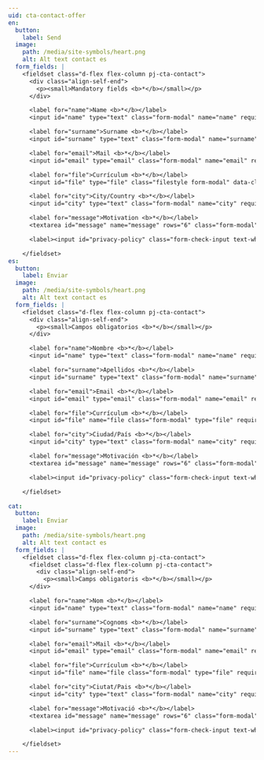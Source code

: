 ```yaml
---
uid: cta-contact-offer
en:
  button:
    label: Send
  image:
    path: /media/site-symbols/heart.png
    alt: Alt text contact es
  form_fields: |
    <fieldset class="d-flex flex-column pj-cta-contact">
      <div class="align-self-end">
        <p><small>Mandatory fields <b>*</b></small></p>
      </div>

      <label for="name">Name <b>*</b></label>
      <input id="name" type="text" class="form-modal" name="name" required />

      <label for="surname">Surname <b>*</b></label>
      <input id="surname" type="text" class="form-modal" name="surname" required />

      <label for="email">Mail <b>*</b></label>
      <input id="email" type="email" class="form-modal" name="email" required />

      <label for="file">Currículum <b>*</b></label>
      <input id="file" type="file" class="filestyle form-modal" data-classButton="btn btn-primary" data-input="false" data-classIcon="icon-plus" data-buttonText="Your label here." required>

      <label for="city">City/Country <b>*</b></label>
      <input id="city" type="text" class="form-modal" name="city" required />

      <label for="message">Motivation <b>*</b></label>
      <textarea id="message" name="message" rows="6" class="form-modal" required></textarea>

      <label><input id="privacy-policy" class="form-check-input text-white" type="checkbox" name="privacy-policy" required> I accept <a href="/en/privacy-policy" class="text-link"><b>the Privacy Policy</b></a></label>

    </fieldset>
es:
  button:
    label: Enviar
  image:
    path: /media/site-symbols/heart.png
    alt: Alt text contact es
  form_fields: |
    <fieldset class="d-flex flex-column pj-cta-contact">
      <div class="align-self-end">
        <p><small>Campos obligatorios <b>*</b></small></p>
      </div>

      <label for="name">Nombre <b>*</b></label>
      <input id="name" type="text" class="form-modal" name="name" required />

      <label for="surname">Apellidos <b>*</b></label>
      <input id="surname" type="text" class="form-modal" name="surname" required />

      <label for="email">Email <b>*</b></label>
      <input id="email" type="email" class="form-modal" name="email" required />

      <label for="file">Currículum <b>*</b></label>
      <input id="file" name="file class="form-modal" type="file" required/>

      <label for="city">Ciudad/País <b>*</b></label>
      <input id="city" type="text" class="form-modal" name="city" required />

      <label for="message">Motivación <b>*</b></label>
      <textarea id="message" name="message" rows="6" class="form-modal" required></textarea>

      <label><input id="privacy-policy" class="form-check-input text-white" type="checkbox" name="privacy-policy" required> Acepto la <a href="/es/privacy-policy" class="text-link"><b>Política de Privacidad</b></a></label>

    </fieldset>

cat:
  button:
    label: Enviar
  image:
    path: /media/site-symbols/heart.png
    alt: Alt text contact es
  form_fields: |
    <fieldset class="d-flex flex-column pj-cta-contact">
      <fieldset class="d-flex flex-column pj-cta-contact">
        <div class="align-self-end">
          <p><small>Camps obligatoris <b>*</b></small></p>
      </div>

      <label for="name">Nom <b>*</b></label>
      <input id="name" type="text" class="form-modal" name="name" required />

      <label for="surname">Cognoms <b>*</b></label>
      <input id="surname" type="text" class="form-modal" name="surname" required/>

      <label for="email">Mail <b>*</b></label>
      <input id="email" type="email" class="form-modal" name="email" required />

      <label for="file">Currículum <b>*</b></label>
      <input id="file" name="file class="form-modal" type="file" required/>

      <label for="city">Ciutat/Pais <b>*</b></label>
      <input id="city" type="text" class="form-modal" name="city" required />

      <label for="message">Motivació <b>*</b></label>
      <textarea id="message" name="message" rows="6" class="form-modal" required></textarea>

      <label><input id="privacy-policy" class="form-check-input text-white" type="checkbox" name="privacy-policy" required> Accepto <a href="/cat/privacy-policy" class="text-link"><b>la política de privadesa</b></a></label>

    </fieldset>
---
```

